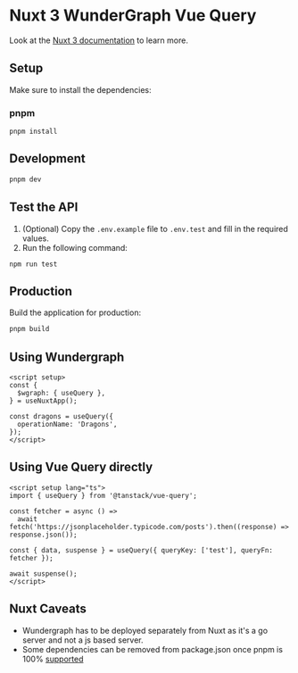 # Nuxt 3 WunderGraph Vue Query

Look at the [Nuxt 3 documentation](https://nuxt.com/docs/getting-started/introduction) to learn more.

## Setup

Make sure to install the dependencies:

### pnpm

```
pnpm install
```

## Development

```bash
pnpm dev
```

## Test the API

1. (Optional) Copy the `.env.example` file to `.env.test` and fill in the required values.
2. Run the following command:

```shell
npm run test
```

## Production

Build the application for production:

```bash
pnpm build
```

## Using Wundergraph

```vue
<script setup>
const {
  $wgraph: { useQuery },
} = useNuxtApp();

const dragons = useQuery({
  operationName: 'Dragons',
});
</script>
```

## Using Vue Query directly

```vue
<script setup lang="ts">
import { useQuery } from '@tanstack/vue-query';

const fetcher = async () =>
  await fetch('https://jsonplaceholder.typicode.com/posts').then((response) => response.json());

const { data, suspense } = useQuery({ queryKey: ['test'], queryFn: fetcher });

await suspense();
</script>
```

## Nuxt Caveats

- Wundergraph has to be deployed separately from Nuxt as it's a go server and not a js based server.
- Some dependencies can be removed from package.json once pnpm is 100% [supported](https://github.com/nuxt/nuxt/issues/14146)
